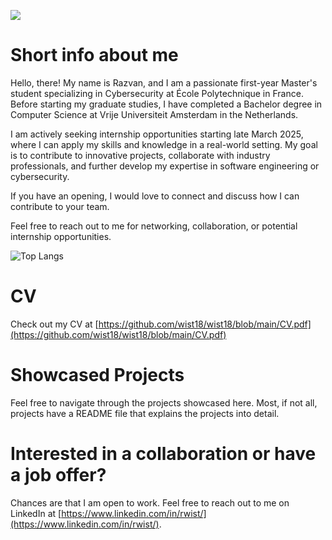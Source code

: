 ![](https://komarev.com/ghpvc/?username=wist18&abbreviated=true)

# Short info about me

Hello, there! My name is Razvan, and I am a passionate first-year Master's student specializing in Cybersecurity at École Polytechnique in France. Before starting my graduate studies, I have completed a Bachelor degree in Computer Science at Vrije Universiteit Amsterdam in the Netherlands.

I am actively seeking internship opportunities starting late March 2025, where I can apply my skills and knowledge in a real-world setting. My goal is to contribute to innovative projects, collaborate with industry professionals, and further develop my expertise in software engineering or cybersecurity.

If you have an opening, I would love to connect and discuss how I can contribute to your team.

Feel free to reach out to me for networking, collaboration, or potential internship opportunities.

![Top Langs](https://github-readme-stats.vercel.app/api/top-langs/?username=wist18&layout=compact)

# CV

Check out my CV at [https://github.com/wist18/wist18/blob/main/CV.pdf](https://github.com/wist18/wist18/blob/main/CV.pdf)

# Showcased Projects

Feel free to navigate through the projects showcased here. Most, if not all, projects have a README file that explains the projects into detail.

# Interested in a collaboration or have a job offer?

Chances are that I am open to work. Feel free to reach out to me on LinkedIn at [https://www.linkedin.com/in/rwist/](https://www.linkedin.com/in/rwist/).
